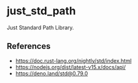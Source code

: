 # just_std_path

Just Standard Path Library.

## References

- <https://doc.rust-lang.org/nightly/std/index.html>
- <https://nodejs.org/dist/latest-v15.x/docs/api/>
- <https://deno.land/std@0.79.0>

